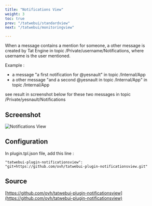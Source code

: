 ```yaml
---
title: "Notifications View"
weight: 3
toc: true
prev: "/tatwebui/standardview"
next: "/tatwebui/monitoringview"

---
```


When a message contains a mention for someone, a other message is created by Tat Engine in topic
/Private/username/Notifications, where username is the user mentioned.

Example :

* a message "a first notification for @yesnault" in topic /Internal/App
* a other message "and a second @yesnault in topic /Internal/App" in topic /Internal/App

see result in screenshot below for these two messages in topic /Private/yesnault/Notifications

## Screenshot

![Notifications View](/imgs/tatwebui-notifications-view.png?width=80%)

## Configuration
In plugin.tpl.json file, add this line :

```
"tatwebui-plugin-notificationsview": "git+https://github.com/ovh/tatwebui-plugin-notificationsview.git"
```

## Source
[https://github.com/ovh/tatwebui-plugin-notificationsview](https://github.com/ovh/tatwebui-plugin-notificationsview)
